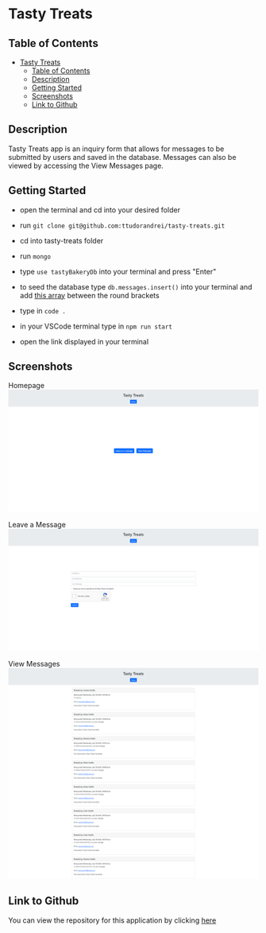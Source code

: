 # Tasty Treats

## Table of Contents

- [Tasty Treats](#tasty-treats)
  - [Table of Contents](#table-of-contents)
  - [Description](#description)
  - [Getting Started](#getting-started)
  - [Screenshots](#screenshots)
  - [Link to Github](#link-to-github)

## Description

Tasty Treats app is an inquiry form that allows for messages to be submitted by users and saved in the database. Messages can also be viewed by accessing the View Messages page.

## Getting Started

- open the terminal and cd into your desired folder

- run `git clone git@github.com:ttudorandrei/tasty-treats.git`

- cd into tasty-treats folder

- run `mongo`

- type `use tastyBakeryDb` into your terminal and press "Enter"

- to seed the database type `db.messages.insert()` into your terminal and add [this array](./src/data/messages.js) between the round brackets

- type in `code .`

- in your VSCode terminal type in `npm run start`

- open the link displayed in your terminal

## Screenshots

Homepage
![Tasty Treats Homepage](public/assets/img/tasty-treats-homepage.png)

Leave a Message
![Leave a Message Page](public/assets/img/tasty-treats-leave-a-message.png)

View Messages
![View Messages](public/assets/img/tasty-treats-view-messages.png)

## Link to Github

You can view the repository for this application by clicking [here](https://github.com/ttudorandrei/tasty-treats)
